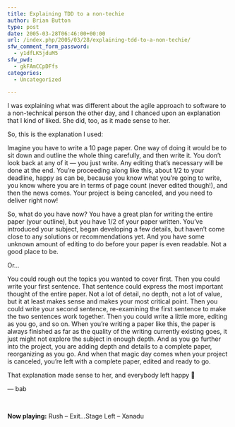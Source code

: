 ```yaml
---
title: Explaining TDD to a non-techie
author: Brian Button
type: post
date: 2005-03-28T06:46:00+00:00
url: /index.php/2005/03/28/explaining-tdd-to-a-non-techie/
sfw_comment_form_password:
  - y1dfLK5jduM5
sfw_pwd:
  - gkFAmCCpDFfs
categories:
  - Uncategorized

---
```

I was explaining what was different about the agile approach to software to a non-technical person the other day, and I chanced upon an explanation that I kind of liked. She did, too, as it made sense to her.

So, this is the explanation I used:

Imagine you have to write a 10 page paper. One way of doing it would be to sit down and outline the whole thing carefully, and then write it. You don&rsquo;t look back at any of it &mdash; you just write. Any editing that&rsquo;s necessary will be done at the end. You&rsquo;re proceeding along like this, about 1/2 to your deadline, happy as can be, because you know what you&rsquo;re going to write, you know where you are in terms of page count (never edited though!), and then the news comes. Your project is being canceled, and you need to deliver right now!

So, what do you have now? You have a great plan for writing the entire paper (your outline), but you have 1/2 of your paper written. You&rsquo;ve introduced your subject, began developing a few details, but haven&rsquo;t come close to any solutions or recommendations yet. And you have some unknown amount of editing to do before your paper is even readable. Not a good place to be.

Or&hellip;

You could rough out the topics you wanted to cover first. Then you could write your first sentence. That sentence could express the most important thought of the entire paper. Not a lot of detail, no depth, not a lot of value, but it at least makes sense and makes your most critical point. Then you could write your second sentence, re-examining the first sentence to make the two sentences work together. Then you could write a little more, editing as you go, and so on.&nbsp;When you&rsquo;re writing a paper like this, the paper is always finished as far as the quality of the writing currently existing goes, it just might not explore the subject in enough depth. And as you go further into the project, you are adding depth and details to a complete paper, reorganizing as you go. And when that magic day comes when your project is canceled, you&rsquo;re left with a complete paper, edited and ready to go.

That explanation made sense to her, and everybody left happy 🙂

&mdash; bab

&nbsp;

**Now playing:** Rush &#8211; Exit&#8230;Stage Left &#8211; Xanadu